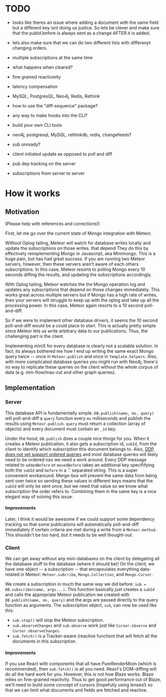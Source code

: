 
# TODO

- looks like theres an issue where adding a document with the same field but a different key isnt doing us justice. So lets be clever and make sure that the pubId.before is always sent as
a change AFTER it is added.

- lets also make sure that we can do two different lists with differenyt changing orders.


- multiple subscriptions at the same time
- what happens when cleared?
- fine grained reactivieity
- latency compensation
- MySQL, PostgresQL, Neo4j, Redis, Rethink

- how to use the "diff-sequence" package?
- any way to make hooks into the CLI?
- build your own CLI tools
- neo4j, postgresql, MySQL, rethinkdb, redis, changefeeds?

- sub onready?

- client initiated update as opposed to poll and diff
- pub dep tracking on the server

- subscriptions from server to server

# How it works

## Motivation

(Please help with references and corrections!)

First, let me go over the current state of Mongo integration with Meteor.

Without Oplog tailing, Meteor will watch for database writes locally and update
the subscriptions on those writes. that depend They do this by effectively reimplementing
Mongo in Javascript, aka Minimongo. This is a huge pain, but has had great success.
If you are running two Meteor servers, however, then these servers aren't aware of
each others subscriptions. In this case, Meteor resorts to polling Mongo every 10 seconds
diffing the results, and updating the subscriptions accordingly.

With Oplog tailing, Meteor watches the the Mongo operation log and updates any subscriptions
that depend on those changes immediately. This works great across multiple servers but if 
Mongo has a high rate of writes, then your servers will struggle to keep up with the oplog
and take up all the processing power. In this case, Meteor again resorts to a 10 second
poll-and-diff.

So if we were to implement other database drivers, it seems the 10 second poll-and-diff
would be a could place to start. This is actually pretty simple since Meteor lets us write
arbitrary data to our publications. Thus, the challenging part is the client. 

Implementing miniX for every database is clearly not a scalable solution.
In fact, its always bothered me how I end up writing the same exact Mongo query twice -- 
once in `Meteor.publish` and once in `Template.helpers`. Also, with more complicated
database queries you might run with Neo4j, there's no way to replicate these queries 
on the client without the whole corpus of data (e.g. min-flow/max-cut and other graph queries).

## Implementation

### Server

This database API is fundamentally simple. `DB.publish(name, ms, query)` will 
poll-and-diff a `query` function every `ms` milliseconds and publish the results
using `Meteor.publish`. `query` must return a collection (array of objects) and every
document must contain an `_id` key.

Under the hood, `DB.publish` does a couple nice things for you. When it creates a
Meteor publication, it also gets a subscription id, `subId`, from the client to identify
which subscription this document belongs to.
Also, [DDP does not yet support ordered queries](1) and most database queries will likely
need to be ordered nso we need a work around. 
Every DDP message related to `addedBefore` or `movedBefore` takes an additional key
specififying both the `subId` and `before` in a '.' separated string. This is a super 
convenient workaround. Merge-box will prevent the same data from being sent over
twice so sending these values in different keys means that the `subId` will only be sent
once, but we need that value so we know what subscription the order refers to. Combining
them in the same key is a nice elegant way of solving this issue. 

#### Improvements

Later, I think it would be awesome if we could support some dependency tracking so that
some publications will automatically poll-and-diff immediately if certain criteria are met
during a write from a `Meteor.method`. This shouldn't be too hard, but it needs to be well
thought-out.

### Client

We can get away without any mini-databases on the client by delegating all the 
database stuff to the database (where it should be)! On the client, we have one
object -- a subscription -- that encapsulates everything data-related in Meteor: 
`Meteor.subcribe`, `Mongo.Collection`, and  `Mongo.Cursor`.

We create a subscription in much the same way we did before: 
`sub = DB.subscribe(name, args...)`.
This function basically just creates a `subId` and calls the appropriate Meteor publication
we created with `DB.publish(name, ms, query)` and the args are passed directly to the 
query function as arguments. The subscription object, `sub`, can now be used like this:
- `sub.stop()` will stop the Meteor subscription.
- `sub.observeChanges` and `sub.observe` work just like `Cursor.observe` and `Cursor.observeChanges`.
- `sub.fetch()` is a Tracker-aware (reactive function) that will fetch all the documents
in this subscription. 

#### Improvements

If you use React with components that all have PureRenderMixin (which is recommended), 
then `sub.fetch()` is all you need. React's DOM-diffing will do all the hard work for you. 
However, this is not how Blaze works. Blaze relies on fine-grained reactivity. Thus to get
good performance out of Blaze, we'll need to build some concept of cursors (hopefully using
lenses!) so that we can limit what documents and fields are fetched and reactive.


[1]:https://github.com/meteor/meteor/blob/e2616e8010dfb24f007e5b5ca629258cd172ccdb/packages/ddp/DDP.md#procedure-2